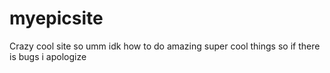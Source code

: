 # myepicsite
Crazy cool site 
so umm idk how to do amazing super cool things so if there is bugs i apologize 
